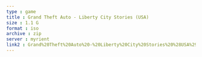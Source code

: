 ```yaml
---
type : game
title : Grand Theft Auto - Liberty City Stories (USA)
size : 1.1 G
format : iso
archive : zip
server : myrient
link2 : Grand%20Theft%20Auto%20-%20Liberty%20City%20Stories%20%28USA%29
---
```


